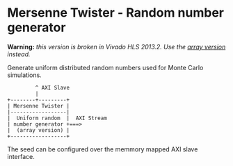 Mersenne Twister - Random number generator
==========================================

**Warning:** *this version is broken in Vivado HLS 2013.2.*
*Use the [array version](../mersenne_twister_array) instead.*

Generate uniform distributed random numbers used for Monte Carlo simulations.

```
         ^ AXI Slave
         |         
+--------+---------+
| Mersenne Twister |
|------------------|
|  Uniform random  |  AXI Stream
| number generator +===>
|  (array version) |
+------------------+
```

The seed can be configured over the memmory mapped AXI slave interface.
